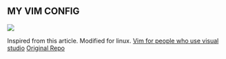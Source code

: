## MY VIM CONFIG

![](https://i.giphy.com/media/5b26kbDYzsqGartaXz/giphy-downsized-large.gif)

Inspired from this article. Modified for linux.
[Vim for people who use visual studio](https://dev.to/darthostrich/vim-for-people-who-use-visual-studio-code-full-article-1j1c)
[Original Repo](https://github.com/DarthOstrich/dotfiles)

